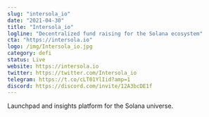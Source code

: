 ```yaml
---
slug: "intersola_io"
date: "2021-04-30"
title: "Intersola_io"
logline: "Decentralized fund raising for the Solana ecosystem"
cta: "https://intersola.io"
logo: /img/Intersola_io.jpg
category: defi
status: Live
website: https://intersola.io
twitter: https://twitter.com/Intersola_io
telegram: https://t.co/cLT01YlIid?amp=1
discord: https://discord.com/invite/12A3bcDE1f
---
```


Launchpad and insights platform for the Solana universe.
